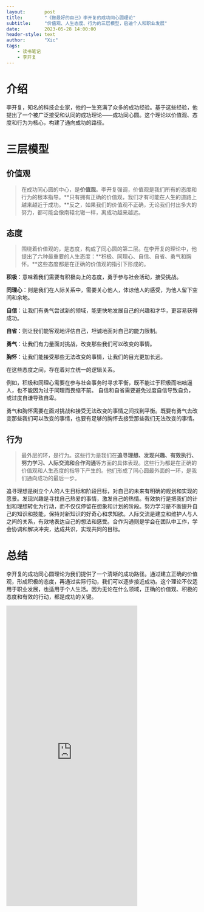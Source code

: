 ```yaml
---
layout:       post
title:        "《做最好的自己》李开复的成功同心圆理论"
subtitle:     "价值观、人生态度、行为的三层模型，启迪个人和职业发展"
date:         2023-05-28 14:00:00
header-style: text
author:       "Xic"
tags:
    - 读书笔记
    - 李开复
---
```

# 介绍
李开复，知名的科技企业家，他的一生充满了众多的成功经验。基于这些经验，他提出了一个被广泛接受和认同的成功理论——成功同心圆。这个理论以价值观、态度和行为为核心，构建了通向成功的路径。

# 三层模型
## 价值观
> 在成功同心圆的中心，是**价值观**。李开复强调，价值观是我们所有的态度和行为的根本指导。**只有拥有正确的价值观，我们才有可能在人生的道路上越来越近于成功。**反之，如果我们的价值观不正确，无论我们付出多大的努力，都可能会像南辕北辙一样，离成功越来越远。

## 态度
> 围绕着价值观的，是态度，构成了同心圆的第二层。在李开复的理论中，他提出了六种最重要的人生态度：**积极、同理心、自信、自省、勇气和胸怀。**这些态度都是在正确的价值观的指引下形成的。


**积极**：意味着我们需要有积极向上的态度，勇于参与社会活动，接受挑战。

**同理心**：则是我们在人际关系中，需要关心他人，体谅他人的感受，为他人留下空间和余地。

**自信**：让我们有勇气尝试新的领域，能更快地发展自己的兴趣和才华，更容易获得成功。

**自省**：则让我们能客观地评估自己，坦诚地面对自己的能力限制。

**勇气**：让我们有力量面对挑战，改变那些我们可以改变的事情。

**胸怀**：让我们能接受那些无法改变的事情，让我们的目光更加长远。


在这些态度之间，存在着对立统一的逻辑关系。

例如，积极和同理心需要在参与社会事务时寻求平衡，既不能过于积极而咄咄逼人，也不能因为过于同理而畏缩不前。
自信和自省需要避免过度自信导致自负，或过度自谦导致自卑。

勇气和胸怀需要在面对挑战和接受无法改变的事情之间找到平衡。既要有勇气去改变那些我们可以改变的事情，也要有足够的胸怀去接受那些我们无法改变的事情​。

## 行为
> 最外层的环，是行为。这些行为是我们在**追寻理想、发现兴趣、有效执行、努力学习、人际交流和合作沟通**等方面的具体表现。这些行为都是在正确的价值观和人生态度的指导下产生的。他们形成了同心圆最外面的一环，是我们通向成功的最后一步。

追寻理想是树立个人的人生目标和阶段目标，对自己的未来有明确的规划和实现的愿景。发现兴趣是寻找自己热爱的事情，激发自己的热情。有效执行是把我们的计划和理想转化为行动，而不仅仅停留在想象和计划的阶段。努力学习是不断提升自己的知识和技能，保持对新知识的好奇心和求知欲。人际交流是建立和维护人与人之间的关系，有效地表达自己的想法和感受。合作沟通则是学会在团队中工作，学会协调和解决冲突，达成共识，实现共同的目标。

# 总结
李开复的成功同心圆理论为我们提供了一个清晰的成功路径。通过建立正确的价值观，形成积极的态度，再通过实际行动，我们可以逐步接近成功。这个理论不仅适用于职业发展，也适用于个人生活。因为无论在什么领域，正确的价值观、积极的态度和有效的行动，都是成功的关键。
<iframe src="https://assets.pinterest.com/ext/embed.html?id=665547651204724084" height="790" width="345" frameborder="0" scrolling="no" ></iframe>
